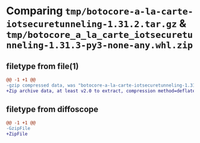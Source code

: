 # Comparing `tmp/botocore-a-la-carte-iotsecuretunneling-1.31.2.tar.gz` & `tmp/botocore_a_la_carte_iotsecuretunneling-1.31.3-py3-none-any.whl.zip`

## filetype from file(1)

```diff
@@ -1 +1 @@
-gzip compressed data, was "botocore-a-la-carte-iotsecuretunneling-1.31.2.tar", last modified: Wed Jul 12 01:44:37 2023, max compression
+Zip archive data, at least v2.0 to extract, compression method=deflate
```

## filetype from diffoscope

```diff
@@ -1 +1 @@
-GzipFile
+ZipFile
```

